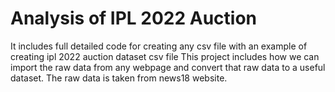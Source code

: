 # Analysis of IPL 2022 Auction
It includes full detailed code for creating any csv file with an example of creating ipl 2022 auction dataset csv file
This project includes how we can import the raw data from any webpage and convert that raw data to a useful dataset.
The raw data is taken from news18 website.
